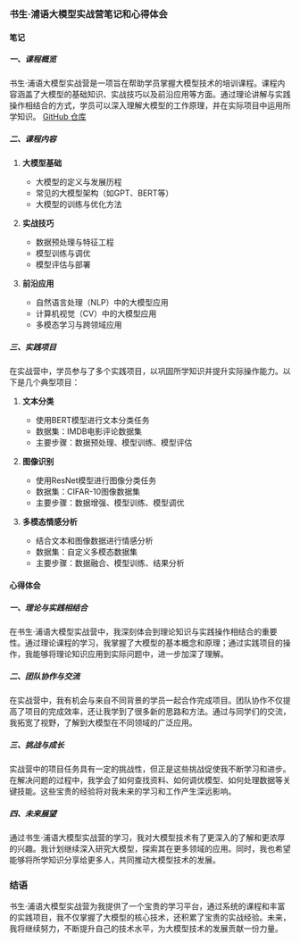 ### 书生·浦语大模型实战营笔记和心得体会

#### 笔记

##### 一、课程概览
书生·浦语大模型实战营是一项旨在帮助学员掌握大模型技术的培训课程。课程内容涵盖了大模型的基础知识、实战技巧以及前沿应用等方面。通过理论讲解与实践操作相结合的方式，学员可以深入理解大模型的工作原理，并在实际项目中运用所学知识。
[GitHub 仓库](https://github.com/InternLM/Tutorial)


##### 二、课程内容
1. **大模型基础**
   - 大模型的定义与发展历程
   - 常见的大模型架构（如GPT、BERT等）
   - 大模型的训练与优化方法

2. **实战技巧**
   - 数据预处理与特征工程
   - 模型训练与调优
   - 模型评估与部署

3. **前沿应用**
   - 自然语言处理（NLP）中的大模型应用
   - 计算机视觉（CV）中的大模型应用
   - 多模态学习与跨领域应用

##### 三、实践项目
在实战营中，学员参与了多个实践项目，以巩固所学知识并提升实际操作能力。以下是几个典型项目：
1. **文本分类**
   - 使用BERT模型进行文本分类任务
   - 数据集：IMDB电影评论数据集
   - 主要步骤：数据预处理、模型训练、模型评估

2. **图像识别**
   - 使用ResNet模型进行图像分类任务
   - 数据集：CIFAR-10图像数据集
   - 主要步骤：数据增强、模型训练、模型调优

3. **多模态情感分析**
   - 结合文本和图像数据进行情感分析
   - 数据集：自定义多模态数据集
   - 主要步骤：数据融合、模型训练、结果分析

#### 心得体会

##### 一、理论与实践相结合
在书生·浦语大模型实战营中，我深刻体会到理论知识与实践操作相结合的重要性。通过理论课程的学习，我掌握了大模型的基本概念和原理；通过实践项目的操作，我能够将理论知识应用到实际问题中，进一步加深了理解。

##### 二、团队协作与交流
在实战营中，我有机会与来自不同背景的学员一起合作完成项目。团队协作不仅提高了项目的完成效率，还让我学到了很多新的思路和方法。通过与同学们的交流，我拓宽了视野，了解到大模型在不同领域的广泛应用。

##### 三、挑战与成长
实战营中的项目任务具有一定的挑战性，但正是这些挑战促使我不断学习和进步。在解决问题的过程中，我学会了如何查找资料、如何调优模型、如何处理数据等关键技能。这些宝贵的经验将对我未来的学习和工作产生深远影响。

##### 四、未来展望
通过书生·浦语大模型实战营的学习，我对大模型技术有了更深入的了解和更浓厚的兴趣。我计划继续深入研究大模型，探索其在更多领域的应用。同时，我也希望能够将所学知识分享给更多人，共同推动大模型技术的发展。

### 结语
书生·浦语大模型实战营为我提供了一个宝贵的学习平台，通过系统的课程和丰富的实践项目，我不仅掌握了大模型的核心技术，还积累了宝贵的实战经验。未来，我将继续努力，不断提升自己的技术水平，为大模型技术的发展贡献一份力量。